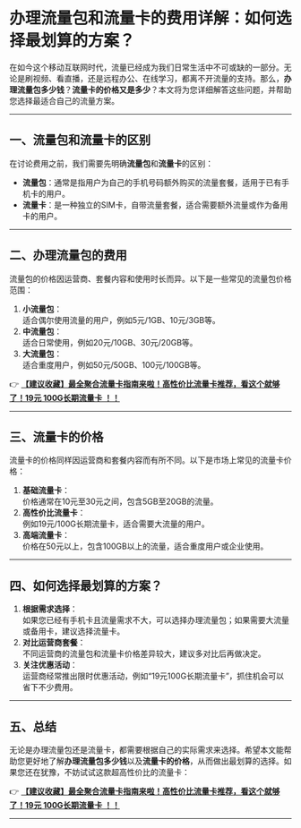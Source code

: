 # 办理流量包和流量卡的费用详解：如何选择最划算的方案？

在如今这个移动互联网时代，流量已经成为我们日常生活中不可或缺的一部分。无论是刷视频、看直播，还是远程办公、在线学习，都离不开流量的支持。那么，**办理流量包多少钱**？**流量卡的价格又是多少**？本文将为您详细解答这些问题，并帮助您选择最适合自己的流量方案。

---

## 一、流量包和流量卡的区别

在讨论费用之前，我们需要先明确**流量包**和**流量卡**的区别：

- **流量包**：通常是指用户为自己的手机号码额外购买的流量套餐，适用于已有手机卡的用户。
- **流量卡**：是一种独立的SIM卡，自带流量套餐，适合需要额外流量或作为备用卡的用户。

---

## 二、办理流量包的费用

流量包的价格因运营商、套餐内容和使用时长而异。以下是一些常见的流量包价格范围：

1. **小流量包**：  
   适合偶尔使用流量的用户，例如5元/1GB、10元/3GB等。
2. **中流量包**：  
   适合日常使用，例如20元/10GB、30元/20GB等。
3. **大流量包**：  
   适合重度用户，例如50元/50GB、100元/100GB等。

👉 **[【建议收藏】最全聚合流量卡指南来啦！高性价比流量卡推荐，看这个就够了！19元 100G长期流量卡 ！！](https://bit.ly/Liuliangka)**

---

## 三、流量卡的价格

流量卡的价格同样因运营商和套餐内容而有所不同。以下是市场上常见的流量卡价格：

1. **基础流量卡**：  
   价格通常在10元至30元之间，包含5GB至20GB的流量。
2. **高性价比流量卡**：  
   例如19元/100G长期流量卡，适合需要大流量的用户。
3. **高端流量卡**：  
   价格在50元以上，包含100GB以上的流量，适合重度用户或企业使用。

---

## 四、如何选择最划算的方案？

1. **根据需求选择**：  
   如果您已经有手机卡且流量需求不大，可以选择办理流量包；如果需要大流量或备用卡，建议选择流量卡。
2. **对比运营商套餐**：  
   不同运营商的流量包和流量卡价格差异较大，建议多对比后再做决定。
3. **关注优惠活动**：  
   运营商经常推出限时优惠活动，例如“19元100G长期流量卡”，抓住机会可以省下不少费用。

---

## 五、总结

无论是办理流量包还是流量卡，都需要根据自己的实际需求来选择。希望本文能帮助您更好地了解**办理流量包多少钱**以及**流量卡的价格**，从而做出最划算的选择。如果您还在犹豫，不妨试试这款超高性价比的流量卡：

👉 **[【建议收藏】最全聚合流量卡指南来啦！高性价比流量卡推荐，看这个就够了！19元 100G长期流量卡 ！！](https://bit.ly/Liuliangka)**

---